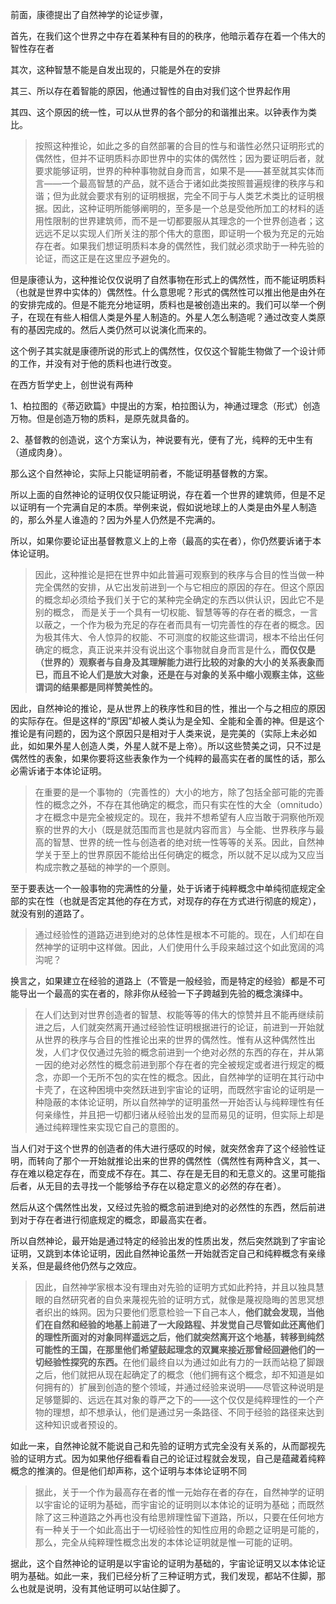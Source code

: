 <p>前面，康德提出了自然神学的论证步骤，</p><p>首先，在我们这个世界之中存在着某种有目的的秩序，他暗示着存在着一个伟大的智性存在者</p><p>其次，这种智慧不能是自发出现的，只能是外在的安排</p><p>其三、所以存在着智能的原因，他通过智性的自由对我们这个世界起作用</p><p>其四、这个原因的统一性，可以从世界的各个部分的和谐推出来。以钟表作为类比。</p><blockquote>按照这种推论，如此之多的自然部署的合目的性与和谐性必然只证明形式的偶然性，但并不证明质料亦即世界中的实体的偶然性；因为要证明后者，就要求能够证明，世界的种种事物就自身而言，如果不是——甚至就其实体而言——一个最高智慧的产品，就不适合于诸如此类按照普遍规律的秩序与和谐；但为此就会要求有别的证明根据，完全不同于与人类艺术类比的证明根据。因此，这种证明所能够阐明的，至多是一个总是受他所加工的材料的适用性限制的世界建筑师，而不是一切都要服从其理念的一个世界创造者；这远远不足以实现人们所关注的那个伟大的意图，即证明一个极为充足的元始存在者。如果我们想证明质料本身的偶然性，我们就必须求助于一种先验的论证，而这正是在这里应予避免的。</blockquote><p>但是康德认为，这种推论仅仅说明了自然事物在形式上的偶然性，而不能证明质料（也就是世界中实体的）偶然性。什么意思呢？形式的偶然性可以推出他是由外在的安排完成的。但是不能充分地证明，质料也是被创造出来的。我们可以举一个例子，在现在有些人相信人类是外星人制造的。外星人怎么制造呢？通过改变人类原有的基因完成的。然后人类仍然可以说演化而来的。</p><p>这个例子其实就是康德所说的形式上的偶然性，仅仅这个智能生物做了一个设计师的工作，并没有对于他的质料也进行改变。</p><p>在西方哲学史上，创世说有两种</p><p>1、柏拉图的《蒂迈欧篇》中提出的方案，柏拉图认为，神通过理念（形式）创造万物。但是创造万物的质料，是原先就具备的。</p><p>2、基督教的创造说，这个方案认为，神说要有光，便有了光，纯粹的无中生有（道成肉身）。</p><p>那么这个自然神论，实际上只能证明前者，不能证明基督教的方案。</p><p>所以上面的自然神论的证明仅仅只能证明说，存在着一个世界的建筑师，但是不足以证明有一个完满自足的本质。举例来说，假如说地球上的人类是由外星人制造的，那么外星人谁造的？因为外星人仍然是不完满的。</p><p>所以，如果你要论证出基督教意义上的上帝（最高的实在者），你仍然要诉诸于本体论证明。</p><blockquote>因此，这种推论是把在世界中如此普遍可观察到的秩序与合目的性当做一种完全偶然的安排，从它出发前进到一个与它相应的原因的存在。但这个原因的概念却必须给予我们关于它的某种完全确定的东西以供认识，因此它不是别的概念， 而是关于一个具有一切权能、智慧等等的存在者的概念，一言以蔽之，一个作为极为充足的存在者而具有一切完善性的存在者的概念。因为极其伟大、令人惊异的权能、不可测度的权能这些谓词，根本不给出任何确定的概念，真正说来并没有说出这个事物就自身而言是什么，<b>而仅仅是（世界的）观察者与自身及其理解能力进行比较的对象的大小的关系表象而已，而且不论人们是放大对象，还是在与对象的关系中缩小观察主体，这些谓词的结果都是同样赞美性的。</b></blockquote><p>因此，自然神论的推论，是从世界上的秩序性和目的性，推出一个与之相应的原因的实际存在。但是这样的“原因”却被人类认为是全知、全能和全善的神。但是这个推论是有问题的，因为这个原因只是相对于人类来说，是完美的（实际上未必如此，如如果外星人创造人类，外星人就不是上帝）。所以这些赞美之词，只不过是偶然性的表象，如果你要将这些表象作为一个纯粹的最高实在者的属性的话，那么必需诉诸于本体论证明。</p><blockquote>在重要的是一个事物的（完善性的）大小的地方，除了包括全部可能的完善性的概念之外，不存在其他确定的概念，而只有实在性的大全（omnitudo）才在概念中是完全被规定的。现在，我并不想希望有人应当敢于洞察他所观察的世界的大小（既是就范围而言也是就内容而言）与全能、世界秩序与最高的智慧、世界的统一性与创造者的绝对统一性等等的关系。因此，自然神学关于至上的世界原因不能给出任何确定的概念，所以就不足以成为又应当构成宗教之基础的神学的一个原则。</blockquote><p>至于要表达一个一般事物的完满性的分量，处于诉诸于纯粹概念中单纯彻底规定全部的实在性（也就是否定其他的存在方式，对现存的存在方式进行彻底的规定），就没有别的道路了。</p><blockquote>通过经验性的道路迈进到绝对的总体性是根本不可能的。现在，人们却在自然神学的证明中这样做。因此，人们使用什么手段来越过这个如此宽阔的鸿沟呢？</blockquote><p>换言之，如果建立在经验的道路上（不管是一般经验，而是特定的经验）都是不可能导出一个最高的实在者的，除非你从经验一下子跨越到先验的概念演绎中。</p><blockquote>在人们达到对世界创造者的智慧、权能等等的伟大的惊赞并且不能再继续前进之后，人们就突然离开通过经验性证明根据进行的论证，前进到一开始就从世界的秩序与合目的性推论出来的世界的偶然性。惟有从这种偶然性出发，人们才仅仅通过先验的概念前进到一个绝对必然的东西的存在，并从第一因的绝对必然性的概念前进到那个存在者的完全被规定或者进行规定的概念，亦即一个无所不包的实在性的概念。因此，自然神学的证明在其行动中卡壳了，在这种困境中突然跃进到宇宙论的证明，而既然宇宙论的证明是一种隐蔽的本体论证明，所以自然神学的证明虽然一开始否认与纯粹理性有任何亲缘性，并且把一切都归诸从经验出发的显而易见的证明，但实际上却是通过纯粹理性来实现它自己的意图的。</blockquote><p>当人们对于这个世界的创造者的伟大进行感叹的时候，就突然舍弃了这个经验性证明，而转向了那个一开始就推论出来的世界的偶然性（偶然性有两种含义，其一、存在难以稳定存在，而变成不存在。其二、存在是无目的和无意义的。这里可能指后者，从无目的去寻找一个能够给予存在以稳定意义的必然的存在者）。</p><p>然后从这个偶然性出发，又经过先验的概念前进到绝对的必然性的东西，然后前进到对于存在者进行彻底规定的概念，即最高实在者。</p><p>所以自然神论，最开始是通过特定的经验出发的性质出发，然后突然跳到了宇宙论证明，又跳到本体论证明，因此自然神论虽然一开始就否定自己和纯粹概念有亲缘关系，但是最终他仍然与之效应。</p><blockquote>因此，自然神学家根本没有理由对先验的证明方式如此矜持，并且以独具慧眼的自然研究者的自负来蔑视先验的证明方式，就像是蔑视隐晦的苦思冥想者织出的蛛网。因为只要他们愿意检验一下自己本人，<b>他们就会发现，当他们在自然和经验的地基上前进了一大段路程、并发觉自己尽管如此还离他们的理性所面对的对象同样遥远之后，他们就突然离开这个地基，转移到纯然可能性的王国，在那里他们希望鼓起理念的双翼来接近那曾经回避他们的一切经验性探究的东西。</b>在他们最终自以为通过如此有力的一跃而站稳了脚跟之后，他们就把从现在起确定了的概念（他们拥有这个概念，却不知道是如何拥有的）扩展到创造的整个领域，并通过经验来说明——尽管这种说明是足够蹩脚的、远远在其对象的尊严之下的——这个仅仅是纯粹理性的一个产物的理想，却不想承认，他们是通过另一条路径、不同于经验的路径来达到这种知识或者预设的。</blockquote><p>如此一来，自然神论就不能说自己和先验的证明方式完全没有关系的，从而鄙视先验的证明方式。因为如果他仔细看看自己的论证过程就会发现，自己是蕴藏着纯粹概念的推演的。但是他们却声称，这个证明与本体论证明不同</p><blockquote>据此，关于一个作为最高存在者的惟一元始存在者的存在，自然神学的证明以宇宙论的证明为基础，而宇宙论的证明则以本体论的证明为基础；而既然除了这三种道路之外再也没有给思辨理性留下道路，所以，只要在任何地方有一种关于一个如此高出于一切经验性的知性应用的命题之证明是可能的，那么，完全从纯粹理性概念出发的本体论证明就是惟一可能的证明。</blockquote><p>据此，这个自然神论的证明是以宇宙论的证明为基础的，宇宙论证明又以本体论证明为基础。如此一来，我们已经分析了三种证明方式，我们发现，都站不住脚，那么也就是说明，没有其他证明可以站住脚了。</p><p></p>